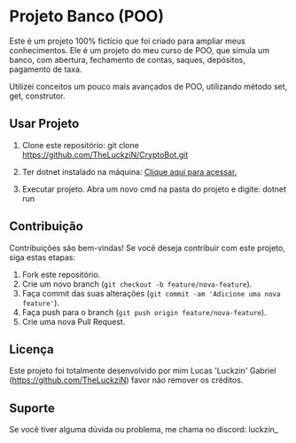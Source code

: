 # Projeto Banco (POO)

Este é um projeto 100% fictício que foi criado para ampliar meus conhecimentos. Ele é um projeto do meu curso de POO, que simula um banco, com abertura, fechamento de contas, saques, depósitos, pagamento de taxa.

Utilizei conceitos um pouco mais avançados de POO, utilizando método set, get, construtor.

## Usar Projeto

1. Clone este repositório:
git clone https://github.com/TheLuckziN/CryptoBot.git

2. Ter dotnet instalado na máquina:
[Clique aqui para acessar.](https://dotnet.microsoft.com/en-us/download)

3. Executar projeto.
Abra um novo cmd na pasta do projeto e digite: dotnet run

## Contribuição

Contribuições são bem-vindas! Se você deseja contribuir com este projeto, siga estas etapas:

1. Fork este repositório.
2. Crie um novo branch (`git checkout -b feature/nova-feature`).
3. Faça commit das suas alterações (`git commit -am 'Adicione uma nova feature'`).
4. Faça push para o branch (`git push origin feature/nova-feature`).
5. Crie uma nova Pull Request.

## Licença

Este projeto foi totalmente desenvolvido por mim Lucas 'Luckzin' Gabriel (https://github.com/TheLuckziN) favor não remover os créditos.

## Suporte

Se você tiver alguma dúvida ou problema, me chama no discord: luckzin_